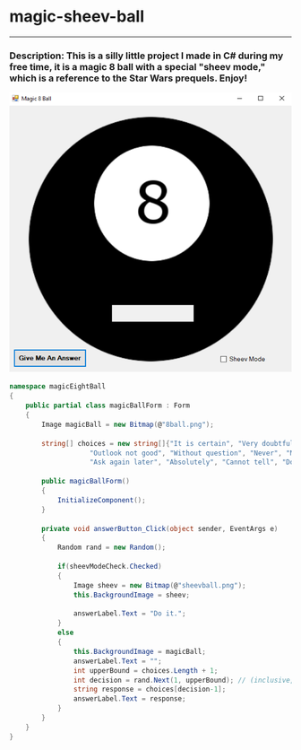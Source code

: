 # magic-sheev-ball

---

### Description: This is a silly little project I made in C# during my free time, it is a magic 8 ball with a special "sheev mode," which is a reference to the Star Wars prequels. Enjoy!

![8ball](https://github.com/EnEmerson/magic-sheev-ball/blob/master/resources/8ball.png)

```c#
namespace magicEightBall
{
    public partial class magicBallForm : Form
    {
        Image magicBall = new Bitmap(@"8ball.png");

        string[] choices = new string[]{"It is certain", "Very doubtful", "Decidedly so",
                    "Outlook not good", "Without question", "Never", "Most likely",
                    "Ask again later", "Absolutely", "Cannot tell", "Do it", "Yes" };

        public magicBallForm()
        {
            InitializeComponent();
        }

        private void answerButton_Click(object sender, EventArgs e)
        {
            Random rand = new Random();

            if(sheevModeCheck.Checked)
            {
                Image sheev = new Bitmap(@"sheevball.png");
                this.BackgroundImage = sheev;

                answerLabel.Text = "Do it.";
            }
            else
            {
                this.BackgroundImage = magicBall;
                answerLabel.Text = "";
                int upperBound = choices.Length + 1;
                int decision = rand.Next(1, upperBound); // (inclusive, exclusive)
                string response = choices[decision-1];
                answerLabel.Text = response;
            }
        }
    }
}
```